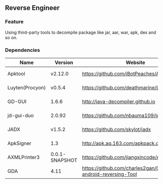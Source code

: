## Reverse Engineer

### Feature

Using third-party tools to decompile package like jar, aar, war, apk, dex and so on.

### Dependencies

| Name            | Version        | Website                                                     | License    |
|-----------------|----------------|-------------------------------------------------------------|------------|
| Apktool         | v2.12.0        | <https://github.com/iBotPeaches/Apktool>                    | Apache 2.0 |
| Luyten(Procyon) | v0.5.4         | <https://github.com/deathmarine/Luyten>                     | Apache 2.0 |
| GD-GUI          | 1.6.6          | <http://java-decompiler.github.io>                          | GNU GPL v3 |
| jd-gui-duo      | 2.0.92         | <https://github.com/nbauma109/jd-gui-duo>                   | GNU GPL v3 |
| JADX            | v1.5.2         | <https://github.com/skylot/jadx>                            | Apache 2.0 |
| ApkSigner       | 1.3            | <http://apk.aq.163.com/apkpack.do#download>                 | Apache 2.0 |
| AXMLPrinter3    | 0.0.1-SNAPSHOT | <https://github.com/jiangxincode/AXMLPrinter3>              | Apache 2.0 |
| GDA             | 4.11           | <https://github.com/charles2gan/GDA-android-reversing-Tool> | Apache 2.0 |